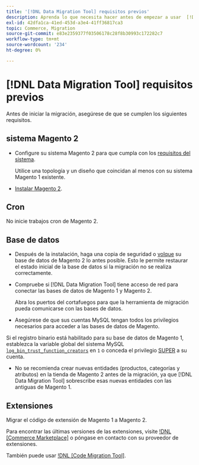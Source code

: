 ```yaml
---
title: '[!DNL Data Migration Tool] requisitos previos'
description: Aprenda lo que necesita hacer antes de empezar a usar  [!DNL Data Migration Tool] para transferir datos entre Magento 1 y Magento 2.
exl-id: 42dfa1ca-41ed-453d-a3e4-41ff36817ca3
topic: Commerce, Migration
source-git-commit: e83e2359377f03506178c28f8b30993c172282c7
workflow-type: tm+mt
source-wordcount: '234'
ht-degree: 0%

---
```


# [!DNL Data Migration Tool] requisitos previos

Antes de iniciar la migración, asegúrese de que se cumplen los siguientes requisitos.

## sistema Magento 2

* Configure su sistema Magento 2 para que cumpla con los [requisitos del sistema](../../installation/system-requirements.md).

  Utilice una topología y un diseño que coincidan al menos con su sistema Magento 1 existente.

* [Instalar Magento 2](../../installation/overview.md).

## Cron

No inicie trabajos cron de Magento 2.

## Base de datos

* Después de la instalación, haga una copia de seguridad o [volque](https://dev.mysql.com/doc/refman/8.0/en/mysqldump.html) su base de datos de Magento 2 lo antes posible. Esto le permite restaurar el estado inicial de la base de datos si la migración no se realiza correctamente.

* Compruebe si [!DNL Data Migration Tool] tiene acceso de red para conectar las bases de datos de Magento 1 y Magento 2.

  Abra los puertos del cortafuegos para que la herramienta de migración pueda comunicarse con las bases de datos.

* Asegúrese de que sus cuentas MySQL tengan todos los privilegios necesarios para acceder a las bases de datos de Magento.

Si el registro binario está habilitado para su base de datos de Magento 1, establezca la variable global del sistema MySQL [`log_bin_trust_function_creators`](https://dev.mysql.com/doc/refman/5.7/en/server-system-variables.html#sysvar_log_bin_trust_function_creators) en `1` o conceda el privilegio [SUPER](https://dev.mysql.com/doc/refman/5.7/en/privileges-provided.html#priv_super) a su cuenta.

* No se recomienda crear nuevas entidades (productos, categorías y atributos) en la tienda de Magento 2 antes de la migración, ya que [!DNL Data Migration Tool] sobrescribe esas nuevas entidades con las antiguas de Magento 1.

## Extensiones

Migrar el código de extensión de Magento 1 a Magento 2.

Para encontrar las últimas versiones de las extensiones, visite [!DNL [Commerce Marketplace]](https://marketplace.magento.com/) o póngase en contacto con su proveedor de extensiones.

También puede usar [!DNL [Code Migration Tool]](https://github.com/magento-commerce/code-migration/blob/develop/README.md).
